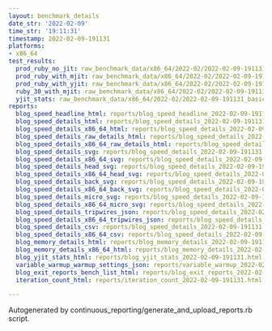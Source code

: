 ```yaml
---
layout: benchmark_details
date_str: '2022-02-09'
time_str: '19:11:31'
timestamp: 2022-02-09-191131
platforms:
- x86_64
test_results:
  prod_ruby_no_jit: raw_benchmark_data/x86_64/2022-02/2022-02-09-191131_basic_benchmark_prod_ruby_no_jit.json
  prod_ruby_with_mjit: raw_benchmark_data/x86_64/2022-02/2022-02-09-191131_basic_benchmark_prod_ruby_with_mjit.json
  prod_ruby_with_yjit: raw_benchmark_data/x86_64/2022-02/2022-02-09-191131_basic_benchmark_prod_ruby_with_yjit.json
  ruby_30_with_mjit: raw_benchmark_data/x86_64/2022-02/2022-02-09-191131_basic_benchmark_ruby_30_with_mjit.json
  yjit_stats: raw_benchmark_data/x86_64/2022-02/2022-02-09-191131_basic_benchmark_yjit_stats.json
reports:
  blog_speed_headline_html: reports/blog_speed_headline_2022-02-09-191131.html
  blog_speed_details_html: reports/blog_speed_details_2022-02-09-191131.html
  blog_speed_details_x86_64_html: reports/blog_speed_details_2022-02-09-191131.x86_64.html
  blog_speed_details_raw_details_html: reports/blog_speed_details_2022-02-09-191131.raw_details.html
  blog_speed_details_x86_64_raw_details_html: reports/blog_speed_details_2022-02-09-191131.x86_64.raw_details.html
  blog_speed_details_svg: reports/blog_speed_details_2022-02-09-191131.svg
  blog_speed_details_x86_64_svg: reports/blog_speed_details_2022-02-09-191131.x86_64.svg
  blog_speed_details_head_svg: reports/blog_speed_details_2022-02-09-191131.head.svg
  blog_speed_details_x86_64_head_svg: reports/blog_speed_details_2022-02-09-191131.x86_64.head.svg
  blog_speed_details_back_svg: reports/blog_speed_details_2022-02-09-191131.back.svg
  blog_speed_details_x86_64_back_svg: reports/blog_speed_details_2022-02-09-191131.x86_64.back.svg
  blog_speed_details_micro_svg: reports/blog_speed_details_2022-02-09-191131.micro.svg
  blog_speed_details_x86_64_micro_svg: reports/blog_speed_details_2022-02-09-191131.x86_64.micro.svg
  blog_speed_details_tripwires_json: reports/blog_speed_details_2022-02-09-191131.tripwires.json
  blog_speed_details_x86_64_tripwires_json: reports/blog_speed_details_2022-02-09-191131.x86_64.tripwires.json
  blog_speed_details_csv: reports/blog_speed_details_2022-02-09-191131.csv
  blog_speed_details_x86_64_csv: reports/blog_speed_details_2022-02-09-191131.x86_64.csv
  blog_memory_details_html: reports/blog_memory_details_2022-02-09-191131.html
  blog_memory_details_x86_64_html: reports/blog_memory_details_2022-02-09-191131.x86_64.html
  blog_yjit_stats_html: reports/blog_yjit_stats_2022-02-09-191131.html
  variable_warmup_warmup_settings_json: reports/variable_warmup_2022-02-09-191131.warmup_settings.json
  blog_exit_reports_bench_list_html: reports/blog_exit_reports_2022-02-09-191131.bench_list.html
  iteration_count_html: reports/iteration_count_2022-02-09-191131.html

---
```

Autogenerated by continuous_reporting/generate_and_upload_reports.rb script.
